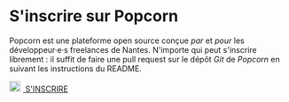 # S'inscrire sur Popcorn

Popcorn est une plateforme open source conçue _par_ et _pour_ les développeur·e·s freelances de Nantes. N'importe qui peut s'inscrire librement : il suffit de faire une pull request sur le dépôt _Git_ de _Popcorn_ en suivant les instructions du README.

<div class="has-text-centered section">
<a class="button is-primary is-large" href="https://github.com/popcorn-nantes/popcorn-nantes"><img style="width:20px;margin-right:5px" src="/images/github.svg"> S'INSCRIRE </a>
</div>
